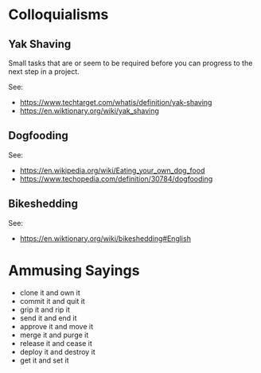 # Colloquialisms

## Yak Shaving

Small tasks that are or seem to be required before you can progress to the next step in a project.  

See:
- https://www.techtarget.com/whatis/definition/yak-shaving
- https://en.wiktionary.org/wiki/yak_shaving


## Dogfooding

See:
- https://en.wikipedia.org/wiki/Eating_your_own_dog_food
- https://www.techopedia.com/definition/30784/dogfooding


## Bikeshedding

See:
- https://en.wiktionary.org/wiki/bikeshedding#English


# Ammusing Sayings

- clone it and own it
- commit it and quit it
- grip it and rip it
- send it and end it
- approve it and move it
- merge it and purge it
- release it and cease it
- deploy it and destroy it
- get it and set it
